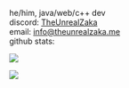 he/him, java/web/c++ dev <br>
discord: [TheUnrealZaka](https://discord.com/users/1268335382118924406) <br>
email: [info@theunrealzaka.me](mailto:info@theunrealzaka.me) <br>
github stats:
<p><img src="https://git-stats.zaka.cf/api/top-langs/?username=theunrealzaka&layout=compact&theme=dark"></p>  
<p><img align="center" src="https://git-stats.zaka.cf/api?username=theunrealzaka&show_icons=true&text_color=5baddf&icon_color=FFF&theme=tokyonight""></p>

